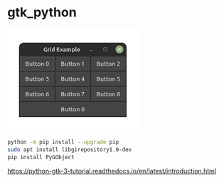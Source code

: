 # gtk_python

![python_gtk](https://github.com/antonovmike/gtk_python/blob/main/Screenshot.png)

```bash
python -m pip install --upgrade pip
sudo apt install libgirepository1.0-dev
pip install PyGObject
```
https://python-gtk-3-tutorial.readthedocs.io/en/latest/introduction.html
